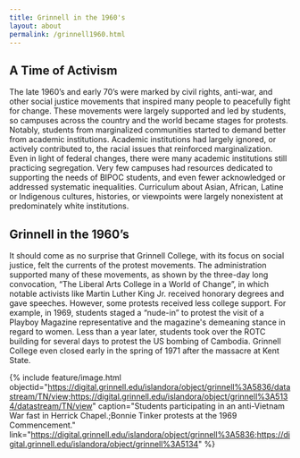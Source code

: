 ```yaml
---
title: Grinnell in the 1960's
layout: about
permalink: /grinnell1960.html
---
```


## A Time of Activism
The late 1960’s and early 70’s were marked by civil rights, anti-war, and other social justice movements that inspired many people to peacefully fight for change. These movements were largely supported and led by students, so campuses across the country and the world became stages for protests. Notably, students from marginalized communities started to demand better from academic institutions. Academic institutions had largely ignored, or actively contributed to, the racial issues that reinforced marginalization. Even in light of federal changes, there were many academic institutions still practicing segregation. Very few campuses had resources dedicated to supporting the needs of BIPOC students, and even fewer acknowledged or addressed systematic inequalities. Curriculum about Asian, African, Latine or Indigenous cultures, histories, or viewpoints were largely nonexistent at predominately white institutions.

## Grinnell in the 1960’s
It should come as no surprise that Grinnell College, with its focus on social justice, felt the currents of the protest movements. The administration supported many of these movements, as shown by the three-day long convocation, “The Liberal Arts College in a World of Change”, in which notable activists like Martin Luther King Jr. received honorary degrees and gave speeches.  However, some protests received less college support. For example, in 1969, students staged a “nude-in” to protest the visit of a Playboy Magazine representative and the magazine's demeaning stance in regard to women. Less than a year later, students took over the ROTC building for several days to protest the US bombing of Cambodia. Grinnell College even closed early in the spring of 1971 after the massacre at Kent State.

{% include feature/image.html objectid="https://digital.grinnell.edu/islandora/object/grinnell%3A5836/datastream/TN/view;https://digital.grinnell.edu/islandora/object/grinnell%3A5134/datastream/TN/view" caption="Students participating in an anti-Vietnam War fast in Herrick Chapel.;Bonnie Tinker protests at the 1969 Commencement." link="https://digital.grinnell.edu/islandora/object/grinnell%3A5836;https://digital.grinnell.edu/islandora/object/grinnell%3A5134" %}
